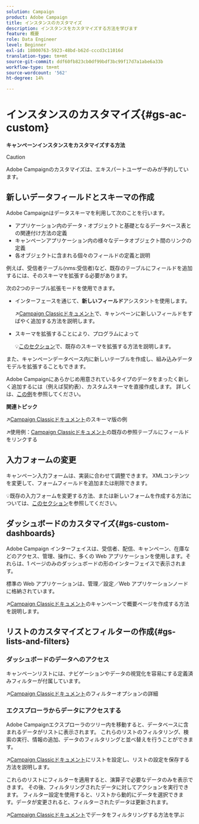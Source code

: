 ```yaml
---
solution: Campaign
product: Adobe Campaign
title: インスタンスのカスタマイズ
description: インスタンスをカスタマイズする方法を学びます
feature: 概要
role: Data Engineer
level: Beginner
exl-id: 18000763-5923-48bd-b62d-cccd3c11016d
translation-type: tm+mt
source-git-commit: ddf60fb823cb0df99bdf3bc99f17d7a1abe6a33b
workflow-type: tm+mt
source-wordcount: '562'
ht-degree: 14%

---
```


# インスタンスのカスタマイズ{#gs-ac-custom}

**キャンペーンインスタンスをカスタマイズする方法**

>[!CAUTION]
>
>Adobe Campaignのカスタマイズは、エキスパートユーザーのみが予約しています。

## 新しいデータフィールドとスキーマの作成

Adobe Campaignはデータスキーマを利用して次のことを行います。

* アプリケーション内のデータ・オブジェクトと基礎となるデータベース表との関連付け方法の定義
* キャンペーンアプリケーション内の様々なデータオブジェクト間のリンクの定義
* 各オブジェクトに含まれる個々のフィールドの定義と説明

例えば、受信者テーブル(nms:受信者)など、既存のテーブルにフィールドを追加するには、そのスキーマを拡張する必要があります。

次の2つのテーブル拡張モードを使用できます。

* インターフェースを通じて、**新しいフィールド**&#x200B;アシスタントを使用します。

   :arrow_upper_right:[Campaign Classicドキュメント](https://experienceleague.adobe.com/docs/campaign-classic/using/configuring-campaign-classic/editing-schemas/new-field-wizard.html?lang=en#configuring-campaign-classic)で、キャンペーンに新しいフィールドをすばやく追加する方法を説明します。

* スキーマを拡張することにより、プログラムによって

   :bulb:[このセクション](../dev/extend-schema.md)で、既存のスキーマを拡張する方法を説明します。


また、キャンペーンデータベース内に新しいテーブルを作成し、組み込みデータモデルを拡張することもできます。

Adobe Campaignにあらかじめ用意されているタイプのデータをまったく新しく追加するには（例えば契約表）、カスタムスキーマを直接作成します。 詳しくは、[この例](../dev/create-schema.md#example--creating-a-contract-table)を参照してください。

**関連トピック**

:arrow_upper_right:[Campaign Classicドキュメント](https://experienceleague.adobe.com/docs/campaign-classic/using/configuring-campaign-classic/editing-schemas/examples-of-schemas-edition.html?lang=en#configuring-campaign-classic)のスキーマ版の例

:arrow_upper_right:使用例：[Campaign Classicドキュメント](https://experienceleague.adobe.com/docs/campaign-classic/using/configuring-campaign-classic/editing-schemas/examples-of-schemas-edition.html?lang=en#uc-link)の既存の参照テーブルにフィールドをリンクする


## 入力フォームの変更

キャンペーン入力フォームは、実装に合わせて調整できます。 XMLコンテンツを変更して、フォームフィールドを追加または削除できます。

:bulb:既存の入力フォームを変更する方法、または新しいフォームを作成する方法については、[このセクション](../dev/forms.md)を参照してください。

## ダッシュボードのカスタマイズ{#gs-custom-dashboards}

Adobe Campaign インターフェイスは、受信者、配信、キャンペーン、在庫などのアクセス、管理、操作に、多くの Web アプリケーションを使用します。それらは、1 ページのみのダッシュボードの形のインターフェイスで表示されます。

標準の Web アプリケーションは、管理／設定／Web アプリケーションノードに格納されています。

:arrow_upper_right:[Campaign Classicドキュメント](https://experienceleague.adobe.com/docs/campaign-classic/using/designing-content/web-applications/use-cases--creating-overviews.html?lang=en#creating-a-single-page-web-application)のキャンペーンで概要ページを作成する方法を説明します。


## リストのカスタマイズとフィルターの作成{#gs-lists-and-filters}

### ダッシュボードのデータへのアクセス

キャンペーンリストには、ナビゲーションやデータの視覚化を容易にする定義済みフィルターが付属しています。

:arrow_upper_right:[Campaign Classicドキュメント](https://experienceleague.adobe.com/docs/campaign-classic/using/getting-started/filtering-data/filtering-options.html?lang=en#about-filtering)のフィルターオプションの詳細


### エクスプローラからデータにアクセスする

Adobe Campaignエクスプローラのツリー内を移動すると、データベースに含まれるデータがリストに表示されます。 これらのリストのフィルタリング、検索の実行、情報の追加、データのフィルタリングと並べ替えを行うことができます。

:arrow_upper_right:[Campaign Classicドキュメント](https://experienceleague.adobe.com/docs/campaign-classic/using/getting-started/starting-with-adobe-campaign/campaign-workspace/adobe-campaign-ui-lists.html?lang=en#getting-started)にリストを設定し、リストの設定を保存する方法を説明します。


これらのリストにフィルターを適用すると、演算子で必要なデータのみを表示できます。 その後、フィルタリングされたデータに対してアクションを実行できます。 フィルター設定を使用すると、リストから動的にデータを選択できます。データが変更されると、フィルターされたデータは更新されます。

:arrow_upper_right:[Campaign Classicドキュメント](https://experienceleague.adobe.com/docs/campaign-classic/using/getting-started/filtering-data/creating-filters.html?lang=en#typology-of-available-filters)でデータをフィルタリングする方法を学ぶ
